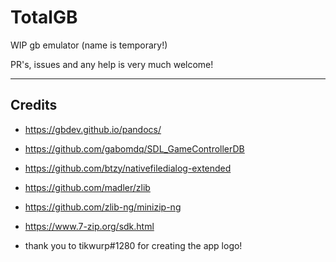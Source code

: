 # TotalGB

WIP gb emulator (name is temporary!)

PR's, issues and any help is very much welcome!

---

## Credits

- <https://gbdev.github.io/pandocs/>

- <https://github.com/gabomdq/SDL_GameControllerDB>

- <https://github.com/btzy/nativefiledialog-extended>

- <https://github.com/madler/zlib>

- <https://github.com/zlib-ng/minizip-ng>

- <https://www.7-zip.org/sdk.html>

- thank you to tikwurp#1280 for creating the app logo!
